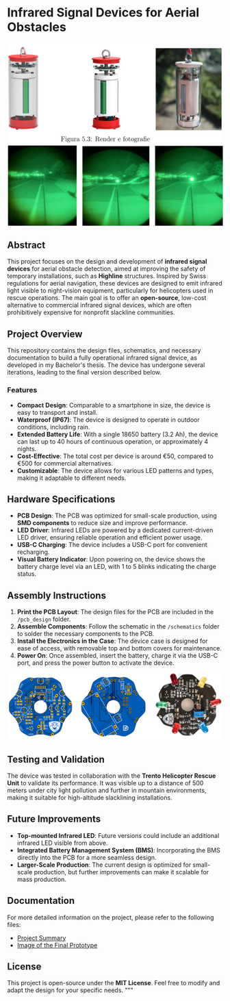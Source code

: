 
# Infrared Signal Devices for Aerial Obstacles

![Render and Photograph of Infrared Signal Device](images/bussolotto.png)
![Render and Photograph of Infrared Signal Device](images/test.png)
## Abstract

This project focuses on the design and development of **infrared signal devices** for aerial obstacle detection, aimed at improving the safety of temporary installations, such as **Highline** structures. Inspired by Swiss regulations for aerial navigation, these devices are designed to emit infrared light visible to night-vision equipment, particularly for helicopters used in rescue operations. The main goal is to offer an **open-source**, low-cost alternative to commercial infrared signal devices, which are often prohibitively expensive for nonprofit slackline communities.

## Project Overview

This repository contains the design files, schematics, and necessary documentation to build a fully operational infrared signal device, as developed in my Bachelor's thesis. The device has undergone several iterations, leading to the final version described below.

### Features

- **Compact Design**: Comparable to a smartphone in size, the device is easy to transport and install.
- **Waterproof (IP67)**: The device is designed to operate in outdoor conditions, including rain.
- **Extended Battery Life**: With a single 18650 battery (3.2 Ah), the device can last up to 40 hours of continuous operation, or approximately 4 nights.
- **Cost-Effective**: The total cost per device is around €50, compared to €500 for commercial alternatives.
- **Customizable**: The device allows for various LED patterns and types, making it adaptable to different needs.

## Hardware Specifications

- **PCB Design**: The PCB was optimized for small-scale production, using **SMD components** to reduce size and improve performance.
- **LED Driver**: Infrared LEDs are powered by a dedicated current-driven LED driver, ensuring reliable operation and efficient power usage.
- **USB-C Charging**: The device includes a USB-C port for convenient recharging.
- **Visual Battery Indicator**: Upon powering on, the device shows the battery charge level via an LED, with 1 to 5 blinks indicating the charge status.

## Assembly Instructions

1. **Print the PCB Layout**: The design files for the PCB are included in the `/pcb_design` folder.
2. **Assemble Components**: Follow the schematic in the `/schematics` folder to solder the necessary components to the PCB.
3. **Install the Electronics in the Case**: The device case is designed for ease of access, with removable top and bottom covers for maintenance.
4. **Power On**: Once assembled, insert the battery, charge it via the USB-C port, and press the power button to activate the device.


![PCB of the system](images/scheda.png)


## Testing and Validation

The device was tested in collaboration with the **Trento Helicopter Rescue Unit** to validate its performance. It was visible up to a distance of 500 meters under city light pollution and further in mountain environments, making it suitable for high-altitude slacklining installations.

## Future Improvements

- **Top-mounted Infrared LED**: Future versions could include an additional infrared LED visible from above.
- **Integrated Battery Management System (BMS)**: Incorporating the BMS directly into the PCB for a more seamless design.
- **Larger-Scale Production**: The current design is optimized for small-scale production, but further improvements can make it scalable for mass production.

## Documentation

For more detailed information on the project, please refer to the following files:

- [Project Summary](SINTESI__Dispositivi_di_segnalazione_a_luce_infrarossa.pdf)
- [Image of the Final Prototype](image.png)

## License

This project is open-source under the **MIT License**. Feel free to modify and adapt the design for your specific needs.
"""


